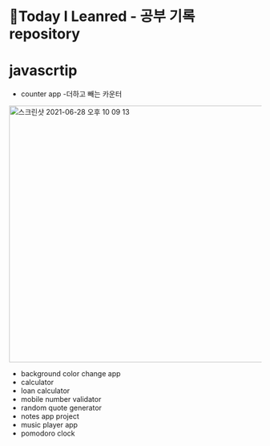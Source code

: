 # 📖Today I Leanred - 공부 기록 repository

# javascrtip
 * counter app 
  -더하고 빼는 카운터
<img width="512" alt="스크린샷 2021-06-28 오후 10 09 13" src="https://user-images.githubusercontent.com/39056388/123641702-7c115180-d85d-11eb-808b-3c6aab450836.png" width="30%">

 * background color change app
 * calculator
 * loan calculator
 * mobile number validator
 * random quote generator
 * notes app project
 * music player app
 * pomodoro clock
